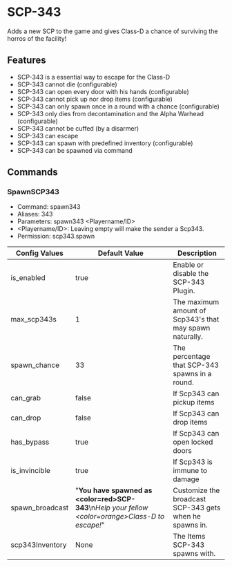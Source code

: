 # SCP-343
 Adds a new SCP to the game and gives Class-D a chance of surviving the horros of the facility!
 
## Features
- SCP-343 is a essential way to escape for the Class-D
- SCP-343 cannot die (configurable)
- SCP-343 can open every door with his hands (configurable)
- SCP-343 cannot pick up nor drop items (configurable)
- SCP-343 can only spawn once in a round with a chance (configurable)
- SCP-343 only dies from decontamination and the Alpha Warhead (configurable)
- SCP-343 cannot be cuffed (by a disarmer)
- SCP-343 can escape
- SCP-343 can spawn with predefined inventory (configurable) 
- SCP-343 can be spawned via command

## Commands
### SpawnSCP343

- Command: spawn343
- Aliases: 343
- Parameters: spawn343 <Playername/ID>
- <Playername/ID>: Leaving empty will make the sender a Scp343.
- Permission: scp343.spawn

Config Values | Default Value | Description
------------ | -------- | -------------
is_enabled | true | Enable or disable the SCP-343 Plugin.
max_scp343s | 1 | The maximum amount of Scp343's that may spawn naturally.
spawn_chance | 33 | The percentage that SCP-343 spawns in a round.
can_grab | false | If Scp343 can pickup items
can_drop | false | If Scp343 can drop items
has_bypass | true | If Scp343 can open locked doors
is_invincible | true | If Scp343 is immune to damage
spawn_broadcast | "<b>You have spawned as <color=red>SCP-343</color></b>\n<i>Help your fellow <color=orange>Class-D</color> to escape!</i>" | Customize the broadcast SCP-343 gets when he spawns in.
scp343Inventory | None |  The Items SCP-343 spawns with.
